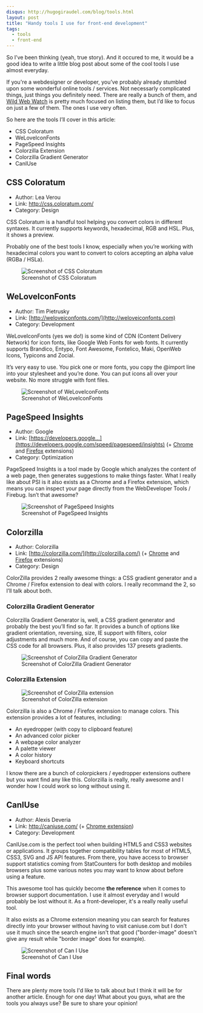 ```yaml
---
disqus: http://hugogiraudel.com/blog/tools.html
layout: post
title: "Handy tools I use for front-end development"
tags:
  - tools
  - front-end
---
```


So I’ve been thinking (yeah, true story). And it occured to me, it would be a good idea to write a little blog post about some of the cool tools I use almost everyday.

If you're a webdesigner or developer, you’ve probably already stumbled upon some wonderful online tools / services. Not necessarly complicated things, just things you definitely need. There are really a bunch of them, and <a href="http://wildwebwatch.com">Wild Web Watch</a> is pretty much focused on listing them, but I’d like to focus on just a few of them. The ones I use very often.

So here are the tools I’ll cover in this article:

* CSS Coloratum
* WeLoveIconFonts
* PageSpeed Insights
* Colorzilla Extension
* Colorzilla Gradient Generator
* CanIUse

## CSS Coloratum

* Author: Lea Verou
* Link: <a href="http://css.coloratum.com/">http://css.coloratum.com/</a>
* Category: Design

CSS Coloratum is a handful tool helping you convert colors in different syntaxes. It currently supports keywords, hexadecimal, RGB and HSL. Plus, it shows a preview.

Probably one of the best tools I know, especially when you’re working with hexadecimal colors you want to convert to colors accepting an alpha value (RGBa / HSLa).

<figure class="figure">
<img src="/assets/images/tools/css-coloratum.jpg" alt="Screenshot of CSS Coloratum" />
<figcaption>Screenshot of CSS Coloratum</figcaption>
</figure>

## WeLoveIconFonts

* Author: Tim Pietrusky
* Link: [http://weloveiconfonts.com/](http://weloveiconfonts.com)
* Category: Development

WeLoveIconFonts (yes we do!) is some kind of CDN (Content Delivery Network) for icon fonts, like Google Web Fonts for web fonts. It currently supports Brandico, Entypo, Font Awesome, Fontelico, Maki, OpenWeb Icons, Typicons and Zocial.

It’s very easy to use. You pick one or more fonts, you copy the @import line into your stylesheet and you’re done. You can put icons all over your website. No more struggle with font files.

<figure class="figure">
<img src="/assets/images/tools/weloveiconfonts.jpg" alt="Screenshot of WeLoveIconFonts" />
<figcaption>Screenshot of WeLoveIconFonts</figcaption>
</figure>

## PageSpeed Insights

* Author: Google
* Link: [https://developers.google...](https://developers.google.com/speed/pagespeed/insights) (+ [Chrome](https://chrome.google.com/webstore/detail/pagespeed-insights-by-goo/gplegfbjlmmehdoakndmohflojccocli?utm_source=chrome-ntp-icon) and [Firefox](https://developers.google.com/speed/docs/insights/using_firefox) extensions)
* Category: Optimization

PageSpeed Insights is a tool made by Google which analyzes the content of a web page, then generates suggestions to make things faster. What I really like about PSI is it also exists as a Chrome and a Firefox extension, which means you can inspect your page directly from the WebDeveloper Tools / Firebug. Isn’t that awesome?

<figure class="figure">
<img src="/assets/images/tools/page-speed-insights.jpg" alt="Screenshot of PageSpeed Insights" />
<figcaption>Screenshot of PageSpeed Insights</figcaption>
</figure>

## Colorzilla

* Author: Colorzilla
* Link: [http://colorzilla.com/](http://colorzilla.com/) (+ [Chrome](http://www.colorzilla.com/chrome/) and [Firefox](http://www.colorzilla.com/firefox/) extensions)
* Category: Design


ColorZilla provides 2 really awesome things: a CSS gradient generator and a Chrome / Firefox extension to deal with colors. I really recommand the 2, so I’ll talk about both.

### Colorzilla Gradient Generator

Colorzilla Gradient Generator is, well, a CSS gradient generator and probably the best you’ll find so far. It provides a bunch of options like gradient orientation, reversing, size, IE support with filters, color adjustments and much more. And of course, you can copy and paste the CSS code for all browsers. Plus, it also provides 137 presets gradients.

<figure class="figure">
<img src="/assets/images/tools/cz-gradient-generator.jpg" alt="Screenshot of ColorZilla Gradient Generator" />
<figcaption>Screenshot of ColorZilla Gradient Generator</figcaption>
</figure>


### Colorzilla Extension

<figure class="figure">
<img src="/assets/images/tools/cz-extension.jpg" alt="Screenshot of ColorZilla extension" />
<figcaption>Screenshot of ColorZilla extension</figcaption>
</figure>

Colorzilla is also a Chrome / Firefox extension to manage colors. This extension provides a lot of features, including:

* An eyedropper (with copy to clipboard feature)
* An advanced color picker
* A webpage color analyzer
* A palette viewer
* A color history
* Keyboard shortcuts

I know there are a bunch of colorpickers / eyedropper extensions outhere but you want find any like this. Colorzilla is really, really awesome and I wonder how I could work so long without using it.

## CanIUse

* Author: Alexis Deveria
* Link: <a href="http://weloveiconfont.com">http://caniuse.com/</a> (+ <a href="https://chrome.google.com/webstore/detail/can-i-use/kinefpelfmogilfkmjlbfkamgmofmedf/reviews?utm_source=chrome-ntp-icon">Chrome extension</a>)
* Category: Development

CanIUse.com is the perfect tool when building HTML5 and CSS3 websites or applications. It groups together compatibility tables for most of HTML5, CSS3, SVG and JS API features. From there, you have access to browser support statistics coming from StatCounters for both desktop and mobiles browsers plus some various notes you may want to know about before using a feature.

This awesome tool has quickly become **the reference** when it comes to browser support documentation. I use it almost everyday and I would probably be lost without it. As a front-developer, it's a really really useful tool.

It also exists as a Chrome extension meaning you can search for features directly into your browser without having to visit caniuse.com but I don't use it much since the search engine isn't that good ("border-image" doesn't give any result while "border image" does for example).

<figure class="figure">
<img src="/assets/images/tools/caniuse.jpg" alt="Screenshot of Can I Use" />
<figcaption>Screenshot of Can I Use</figcaption>
</figure>

## Final words

There are plenty more tools I'd like to talk about but I think it will be for another article. Enough for one day! What about you guys, what are the tools you always use? Be sure to share your opinion!
